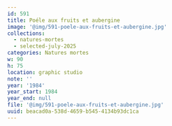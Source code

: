 ```yaml
---
id: 591
title: Poéle aux fruits et aubergine
image: '@img/591-poele-aux-fruits-et-aubergine.jpg'
collections:
  - natures-mortes
  - selected-july-2025
categories: Natures mortes
w: 90
h: 75
location: graphic studio
note: ''
year: '1984'
year_start: 1984
year_end: null
file: '@img/591-poele-aux-fruits-et-aubergine.jpg'
uuid: beacad0a-538d-4659-b545-4134b93dc1ca
---
```


